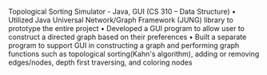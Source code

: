 Topological Sorting Simulator - Java, GUI
(CS 310 – Data Structure)
• Utilized Java Universal Network/Graph Framework (JUNG) library to prototype the entire project
• Developed a GUI program to allow user to construct a directed graph based on their preferences
• Built a separate program to support GUI in constructing a graph and performing graph functions such as 
topological sorting(Kahn's algorithm), adding or removing edges/nodes, depth first traversing, and coloring 
nodes
